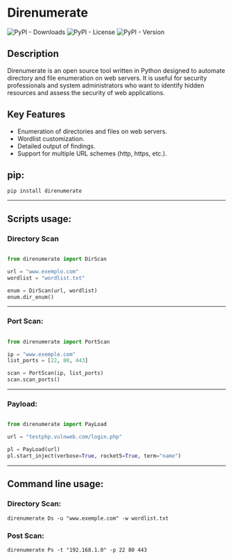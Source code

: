 # Direnumerate

![PyPI - Downloads](https://img.shields.io/pypi/dm/direnumerate)
![PyPI - License](https://img.shields.io/pypi/l/direnumerate)
![PyPI - Version](https://img.shields.io/pypi/v/direnumerate)


## Description

Direnumerate is an open source tool written in Python designed to automate directory and file enumeration on web servers. It is useful for security professionals and system administrators who want to identify hidden resources and assess the security of web applications.

## Key Features

- Enumeration of directories and files on web servers.
- Wordlist customization.
- Detailed output of findings.
- Support for multiple URL schemes (http, https, etc.).

## pip:

    pip install direnumerate

-----------------

## Scripts usage:

### Directory Scan

```python

from direnumerate import DirScan

url = "www.exemplo.com"
wordlist = "wordlist.txt"

enum = DirScan(url, wordlist)
enum.dir_enum()
```

----------

### Port Scan:

```python

from direnumerate import PortScan

ip = "www.exemple.com"
list_ports = [22, 80, 443]

scan = PortScan(ip, list_ports)
scan.scan_ports()

```
----------

### Payload:

```python

from direnumerate import PayLoad

url = "testphp.vulnweb.com/login.php"

pl = PayLoad(url)
pl.start_inject(verbose=True, rocket5=True, term="name")

```
----------
## Command line usage:


### Directory Scan:

    direnumerate Ds -u "www.exemple.com" -w wordlist.txt

### Post Scan:

    direnumerate Ps -t "192.168.1.0" -p 22 80 443





